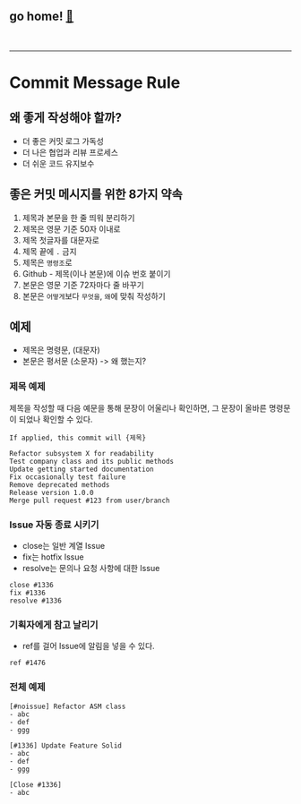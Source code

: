 ## go home! [:house_with_garden:](https://github.com/wnsgml972/midas_log)

<br/><hr/>

# Commit Message Rule

## 왜 좋게 작성해야 할까?

* 더 좋은 커밋 로그 가독성
* 더 나은 협업과 리뷰 프로세스
* 더 쉬운 코드 유지보수

## 좋은 커밋 메시지를 위한 8가지 약속

1. 제목과 본문을 한 줄 띄워 분리하기
2. 제목은 영문 기준 50자 이내로
3. 제목 첫글자를 대문자로
4. 제목 끝에 `.` 금지
5. 제목은 `명령조`로
6. Github - 제목(이나 본문)에 이슈 번호 붙이기
7. 본문은 영문 기준 72자마다 줄 바꾸기
8. 본문은 `어떻게`보다 `무엇을`, `왜`에 맞춰 작성하기

## 예제

* 제목은 명령문, (대문자)
* 본문은 평서문  (소문자)  -> 왜 했는지?

### 제목 예제

제목을 작성할 때 다음 예문을 통해 문장이 어울리나 확인하면, 그 문장이 올바른 명령문이 되었나 확인할 수 있다.

`If applied, this commit will {제목}`

~~~
Refactor subsystem X for readability
Test company class and its public methods
Update getting started documentation
Fix occasionally test failure
Remove deprecated methods
Release version 1.0.0
Merge pull request #123 from user/branch
~~~

### Issue 자동 종료 시키기

* close는 일반 계열 Issue
* fix는 hotfix Issue
* resolve는 문의나 요청 사항에 대한 Issue

~~~
close #1336
fix #1336
resolve #1336
~~~

### 기획자에게 참고 날리기

* ref를 걸어 Issue에 알림을 넣을 수 있다.

~~~
ref #1476
~~~

### 전체 예제

~~~
[#noissue] Refactor ASM class
- abc
- def
- ggg
~~~

~~~
[#1336] Update Feature Solid
- abc
- def
- ggg
~~~

~~~
[Close #1336]
- abc
~~~